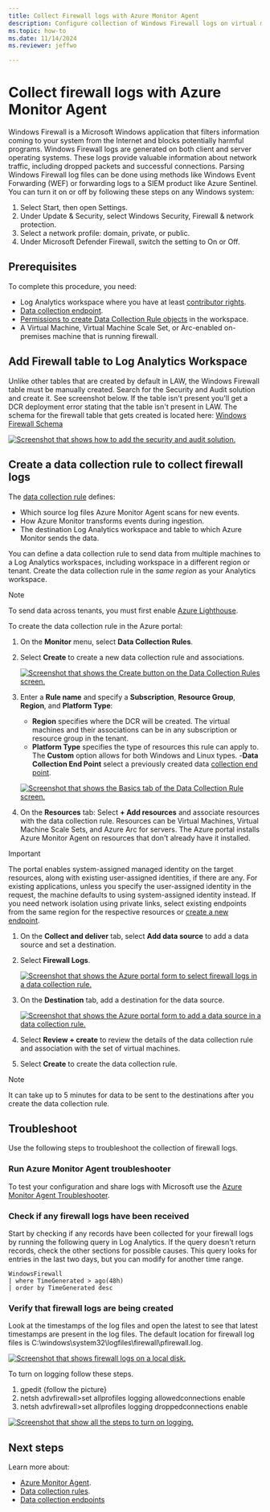 ```yaml
---
title: Collect Firewall logs with Azure Monitor Agent
description: Configure collection of Windows Firewall logs on virtual machines with Azure Monitor Agent.
ms.topic: how-to
ms.date: 11/14/2024
ms.reviewer: jeffwo

---
```


# Collect firewall logs with Azure Monitor Agent
Windows Firewall is a Microsoft Windows application that filters information coming to your system from the Internet and blocks potentially harmful programs. Windows Firewall logs are generated on both client and server operating systems. These logs provide valuable information about network traffic, including dropped packets and successful connections. Parsing Windows Firewall log files can be done using methods like Windows Event Forwarding (WEF) or forwarding logs to a SIEM product like Azure Sentinel. You can turn it on or off by following these steps on any Windows system:
1. Select Start, then open Settings.
1. Under Update & Security, select Windows Security, Firewall & network protection.
1. Select a network profile: domain, private, or public.
1. Under Microsoft Defender Firewall, switch the setting to On or Off.

## Prerequisites
To complete this procedure, you need: 
- Log Analytics workspace where you have at least [contributor rights](../logs/manage-access.md#azure-rbac).
- [Data collection endpoint](../essentials/data-collection-endpoint-overview.md#create-a-data-collection-endpoint).
- [Permissions to create Data Collection Rule objects](../essentials/data-collection-rule-overview.md) in the workspace.
- A Virtual Machine, Virtual Machine Scale Set, or Arc-enabled on-premises machine that is running firewall. 

## Add Firewall table to Log Analytics Workspace
Unlike other tables that are created by default in LAW, the Windows Firewall table must be manually created. Search for the Security and Audit solution and create it. See screenshot below. If the table isn't present you'll get a DCR deployment error stating that the table isn't present in LAW.  The schema for the firewall table that gets created is located here: [Windows Firewall Schema](/azure/azure-monitor/reference/tables/windowsfirewall)

[ ![Screenshot that shows how to add the security and audit solution.](media/data-collection-firewall-log/security-and-audit-solution.png) ](./media/data-collection-firewall-log/security-and-audit-solution.png#lightbox)

## Create a data collection rule to collect firewall logs
The [data collection rule](../essentials/data-collection-rule-overview.md) defines: 
- Which source log files Azure Monitor Agent scans for new events.
- How Azure Monitor transforms events during ingestion.
- The destination Log Analytics workspace and table to which Azure Monitor sends the data.

You can define a data collection rule to send data from multiple machines to a Log Analytics workspaces, including  workspace in a different region or tenant. Create the data collection rule in the *same region* as your Analytics workspace.

> [!NOTE]
> To send data across tenants, you must first enable [Azure Lighthouse](/azure/lighthouse/overview).

To create the data collection rule in the Azure portal:
1. On the **Monitor** menu, select **Data Collection Rules**.
1. Select **Create** to create a new data collection rule and associations.

    [ ![Screenshot that shows the Create button on the Data Collection Rules screen.](media/data-collection-firewall-log/data-collection-rules-updated.png) ](media/data-collection-firewall-log/data-collection-rules-updated.png#lightbox)
   
1. Enter a **Rule name** and specify a **Subscription**, **Resource Group**, **Region**, and **Platform Type**:
    - **Region** specifies where the DCR will be created. The virtual machines and their associations can be in any subscription or resource group in the tenant.
    - **Platform Type** specifies the type of resources this rule can apply to. The **Custom** option allows for both Windows and Linux types.
    -**Data Collection End Point** select a previously created data [collection end point](../essentials/data-collection-endpoint-overview.md).
      
    [ ![Screenshot that shows the Basics tab of the Data Collection Rule screen.](media/data-collection-firewall-log/data-collection-rule-basics-updated.png) ](media/data-collection-firewall-log/data-collection-rule-basics-updated.png#lightbox)
1. On the **Resources** tab: Select **+ Add resources** and associate resources with the data collection rule. Resources can be Virtual Machines, Virtual Machine Scale Sets, and Azure Arc for servers. The Azure portal installs Azure Monitor Agent on resources that don't already have it installed. 

> [!IMPORTANT]
> The portal enables system-assigned managed identity on the target resources, along with existing user-assigned
> identities, if there are any. For existing applications, unless you specify the user-assigned identity in the
> request, the machine defaults to using system-assigned identity instead. If you need network isolation using private
> links, select existing endpoints from the same region for the respective resources or [create a new endpoint](../essentials/data-collection-endpoint-overview.md).

1. On the **Collect and deliver** tab, select **Add data source** to add a data source and set a destination.
1. Select **Firewall Logs**.

    [ ![Screenshot that shows the Azure portal form to select firewall logs in a data collection rule.](media/data-collection-firewall-log/firewall-data-collection-rule.png)](media/data-collection-firewall-log/firewall-data-collection-rule.png#lightbox)

1. On the **Destination** tab, add a destination for the data source.

    [ ![Screenshot that shows the Azure portal form to add a data source in a data collection rule.](media/data-collection-firewall-log/data-collection-rule-destination.png) ](media/data-collection-firewall-log/data-collection-rule-destination.png#lightbox)

1. Select **Review + create** to review the details of the data collection rule and association with the set of virtual machines.
1. Select **Create** to create the data collection rule.

> [!NOTE]
> It can take up to 5 minutes for data to be sent to the destinations after you create the data collection rule.



## Troubleshoot
Use the following steps to troubleshoot the collection of firewall logs. 

### Run Azure Monitor Agent troubleshooter
To test your configuration and share logs with Microsoft use the [Azure Monitor Agent Troubleshooter](../agents/troubleshooter-ama-windows.md).

### Check if any firewall logs have been received
Start by checking if any records have been collected for your firewall logs by running the following query in Log Analytics. If the query doesn't return records, check the other sections for possible causes. This query looks for entries in the last two days, but you can modify for another time range.

``` kusto
WindowsFirewall
| where TimeGenerated > ago(48h)
| order by TimeGenerated desc
```

### Verify that firewall logs are being created
Look at the timestamps of the log files and open the latest to see that latest timestamps are present in the log files. The default location for firewall log files is C:\windows\system32\logfiles\firewall\pfirewall.log.

[ ![Screenshot that shows firewall logs on a local disk.](media/data-collection-firewall-log/firewall-files-on-disk.png) ](media/data-collection-firewall-log/firewall-files-on-disk.png#lightbox)

To turn on logging follow these steps.
1. gpedit {follow the picture}​
2. netsh advfirewall>set allprofiles logging allowedconnections enable​
3. netsh advfirewall>set allprofiles logging droppedconnections enable​

[ ![Screenshot that show all the steps to turn on logging.](media/data-collection-firewall-log/turn-on-firewall-logging.png) ](media/data-collection-firewall-log/turn-on-firewall-logging.png#lightbox)

## Next steps
Learn more about: 
- [Azure Monitor Agent](../agents/azure-monitor-agent-overview.md).
- [Data collection rules](../essentials/data-collection-rule-overview.md).
- [Data collection endpoints](../essentials/data-collection-endpoint-overview.md)
